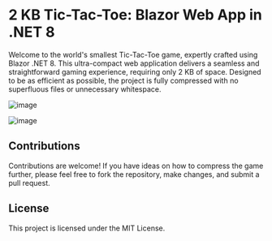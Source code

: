 # 2 KB Tic-Tac-Toe: Blazor Web App in .NET 8

Welcome to the world's smallest Tic-Tac-Toe game, expertly crafted using Blazor .NET 8. 
This ultra-compact web application delivers a seamless and straightforward gaming experience, requiring only 2 KB of space. 
Designed to be as efficient as possible, the project is fully compressed with no superfluous files or unnecessary whitespace.

![image](https://github.com/DM-98/2kb-tic-tac-toe/assets/10290906/ccf2f487-9c19-40a7-b9a7-7dea2d560777)

![image](https://github.com/DM-98/2kb-tic-tac-toe/assets/10290906/7487b9b4-d391-423d-8491-5c715accc2f2)

## Contributions
Contributions are welcome! If you have ideas on how to compress the game further, please feel free to fork the repository, make changes, and submit a pull request.

## License
This project is licensed under the MIT License.
